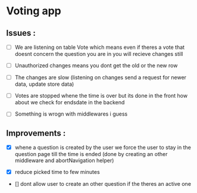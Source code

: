 # Voting app

## Issues :

- [ ] We are listening on table Vote which means even if theres a vote that doesnt concern the question you are in you will recieve changes still

- [ ] Unauthorized changes means you dont get the old or the new row

- [ ] The changes are slow (listening on changes send a request for newer data, update store data)

- [ ] Votes are stopped whene the time is over but its done in the front how about we check for endsdate in the backend

- [ ] Something is wrogn with middlewares i guess

## Improvements :

- [x] whene a question is created by the user we force the user to stay in the question page till the time is ended (done by creating an other middleware and abortNavigation helper)

- [x] reduce picked time to few minutes

- [] dont allow user to create an other question if the theres an active one
